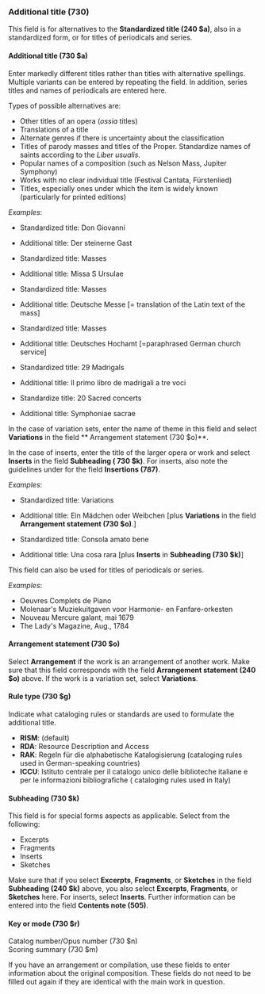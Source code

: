 ### Additional title (730)

This field is for alternatives to the **Standardized title (240 $a)**, also in a standardized form, or for titles of
periodicals and series.

#### Additional title (730 $a)

Enter markedly different titles rather than titles with alternative spellings. Multiple variants can be entered by
repeating the field. In addition, series titles and names of periodicals are entered here.

Types of possible alternatives are:

- Other titles of an opera (_ossia_ titles)
- Translations of a title
- Alternate genres if there is uncertainty about the classification
- Titles of parody masses and titles of the Proper. Standardize names of saints according to the _Liber usualis._
- Popular names of a composition (such as Nelson Mass, Jupiter Symphony)
- Works with no clear individual title (Festival Cantata, Fürstenlied)
- Titles, especially ones under which the item is widely known (particularly for printed editions)

_Examples_:

- Standardized title: Don Giovanni
- Additional title: Der steinerne Gast

- Standardized title: Masses
- Additional title: Missa S Ursulae

- Standardized title: Masses
- Additional title: Deutsche Messe [= translation of the Latin text of the mass]

- Standardized title: Masses
- Additional title: Deutsches Hochamt [=paraphrased German church service]

- Standardized title: 29 Madrigals
- Additional title: Il primo libro de madrigali a tre voci

- Standardize title: 20 Sacred concerts
- Additional title: Symphoniae sacrae

In the case of variation sets, enter the name of theme in this field and select **Variations** in the field **
Arrangement statement (730 $o)**.

In the case of inserts, enter the title of the larger opera or work and select **Inserts** in the field **Subheading (
730 $k)**. For inserts, also note the guidelines under for the field **Insertions (787)**.

_Examples_:

- Standardized title: Variations
- Additional title: Ein Mädchen oder Weibchen [plus **Variations** in the field **Arrangement statement (730 $o)**.]

- Standardized title: Consola amato bene
- Additional title: Una cosa rara [plus **Inserts** in **Subheading (730 $k)**]

This field can also be used for titles of periodicals or series.

_Examples_:

- Oeuvres Complets de Piano
- Molenaar's Muziekuitgaven voor Harmonie- en Fanfare-orkesten
- Nouveau Mercure galant, mai 1679
- The Lady's Magazine, Aug., 1784

#### Arrangement statement (730 $o)

Select **Arrangement** if the work is an arrangement of another work. Make sure that this field corresponds with the
field **Arrangement statement (240 $o)** above. If the work is a variation set, select **Variations**.

#### Rule type (730 $g)

Indicate what cataloging rules or standards are used to formulate the additional title.

- **RISM**: (default)
- **RDA**: Resource Description and Access
- **RAK**: Regeln für die alphabetische Katalogisierung (cataloging rules used in German-speaking countries)
- **ICCU**: Istituto centrale per il catalogo unico delle biblioteche italiane e per le informazioni bibliografiche (
  cataloging rules used in Italy)

#### Subheading (730 $k)

This field is for special forms aspects as applicable. Select from the following:

- Excerpts
- Fragments
- Inserts
- Sketches

Make sure that if you select **Excerpts**, **Fragments**, or **Sketches** in the field **Subheading (240 $k)** above,
you also select **Excerpts**, **Fragments**, or **Sketches** here. For inserts, select **Inserts**. Further
information can be entered into the field **Contents note (505)**.

#### Key or mode (730 $r)

Catalog number/Opus number (730 $n)   
Scoring summary (730 $m)

If you have an arrangement or compilation, use these fields to enter information about the original composition. These
fields do not need to be filled out again if they are identical with the main work in question.

